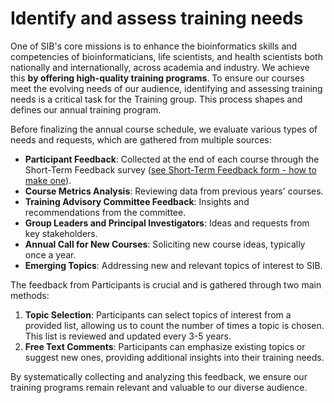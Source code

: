# Identify and assess training needs 

One of SIB's core missions is to enhance the bioinformatics skills and competencies of bioinformaticians, life scientists, and health scientists both nationally and internationally, across academia and industry. We achieve this **by offering high-quality training programs**. To ensure our courses meet the evolving needs of our audience, identifying and assessing training needs is a critical task for the Training group. This process shapes and defines our annual training program.

Before finalizing the annual course schedule, we evaluate various types of needs and requests, which are gathered from multiple sources:

- **Participant Feedback**: Collected at the end of each course through the Short-Term Feedback survey ([see Short-Term Feedback form - how to make one](../procedures/course_coordination/feedback.md)).
- **Course Metrics Analysis**: Reviewing data from previous years' courses.
- **Training Advisory Committee Feedback**: Insights and recommendations from the committee.
- **Group Leaders and Principal Investigators**: Ideas and requests from key stakeholders.
- **Annual Call for New Courses**: Soliciting new course ideas, typically once a year.
- **Emerging Topics**: Addressing new and relevant topics of interest to SIB.

The feedback from Participants is crucial and is gathered through two main methods:

1. **Topic Selection**: Participants can select topics of interest from a provided list, allowing us to count the number of times a topic is chosen. This list is reviewed and updated every 3-5 years.
2. **Free Text Comments**: Participants can emphasize existing topics or suggest new ones, providing additional insights into their training needs.

By systematically collecting and analyzing this feedback, we ensure our training programs remain relevant and valuable to our diverse audience.
